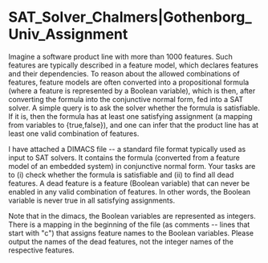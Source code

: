 # SAT_Solver_Chalmers|Gothenborg_Univ_Assignment

Imagine a software product line with more than 1000 features. Such features are typically described in a feature model, which declares features and their dependencies. To reason about the allowed combinations of features, feature models are often converted into a propositional formula (where a feature is represented by a Boolean variable), which is then, after converting the formula into the conjunctive normal form, fed into a SAT solver. A simple query is to ask the solver whether the formula is satisfiable. If it is, then the formula has at least one satisfying assignment (a mapping from variables to {true,false}), and one can infer that the product line has at least one valid combination of features.

I have attached a DIMACS file -- a standard file format typically used as input to SAT solvers. It contains the formula (converted from a feature model of an embedded system) in conjunctive normal form. Your tasks are to (i) check whether the formula is satisfiable and (ii) to find all dead features. A dead feature is a feature (Boolean variable) that can never be enabled in any valid combination of features. In other words, the Boolean variable is never true in all satisfying assignments.

Note that in the dimacs, the Boolean variables are represented as integers. There is a mapping in the beginning of the file (as comments -- lines that start with "c") that assigns feature names to the Boolean variables. Please output the names of the dead features, not the integer names of the respective features.
